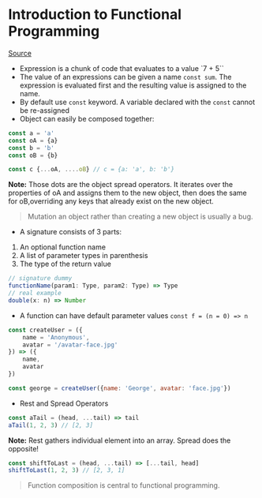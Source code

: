# Introduction to Functional Programming

[Source](https://medium.com/javascript-scene/a-functional-programmers-introduction-to-javascript-composing-software-d670d14ede30)

* Expression is a chunk of code that evaluates to a value `7 + 5``
* The value of an expressions can be given a name `const sum`. The expression is evaluated first and the resulting value is assigned to the name.
* By default use `const` keyword. A variable declared with the `const` cannot be re-assigned
* Object can easily be composed together:

```js
const a = 'a'
const oA = {a}
const b = 'b'
const oB = {b}

const c {...oA, ....oB} // c = {a: 'a', b: 'b'}
``` 

**Note:** Those dots are the object spread operators. It iterates over the properties of oA and assigns them to the new object, then does the same for oB,overriding any keys that already exist on the new object. 

> Mutation an object rather than creating a new object is usually a bug. 

* A signature consists of 3 parts:
1. An optional function name
2. A list of parameter types in parenthesis
3. The type of the return value

```ts
// signature dummy
functionName(param1: Type, param2: Type) => Type
// real example
double(x: n) => Number
```

* A function can have default parameter values `const f = (n = 0) => n`

```js
const createUser = ({
	name = 'Anonymous',
  	avatar = '/avatar-face.jpg'
}) => ({
	name,
  	avatar
})

const george = createUser({name: 'George', avatar: 'face.jpg'})
``` 

* Rest and Spread Operators

```js
const aTail = (head, ...tail) => tail
aTail(1, 2, 3) // [2, 3]
``` 

**Note:** Rest gathers individual element into an array. Spread does the opposite!

```js
const shiftToLast = (head, ...tail) => [...tail, head]
shiftToLast(1, 2, 3) // [2, 3, 1]
``` 

> Function composition is central to functional programming.

